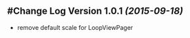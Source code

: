 #Change Log
Version 1.0.1 *(2015-09-18)*
----------------------------
* remove default scale for LoopViewPager